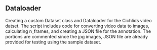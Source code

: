 ## Dataloader

Creating a custom Dataset class and Dataloader for the Cichlids video datset.
The script includes code for converting video data to images, calculating n_frames, and creating a JSON file for the annotation.
The portions are commented since the jpg images, JSON file are already provided for testing using the sample dataset.